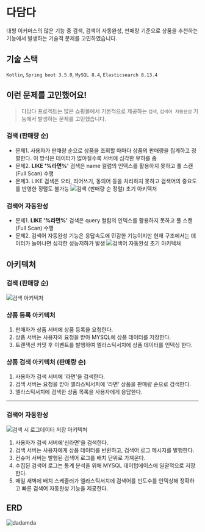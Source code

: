 # 다담다
대형 이커머스의 많은 기능 중 검색, 검색어 자동완성, 판매량 기준으로 상품을 추천하는 기능에서 발생하는 기술적 문제를 고민하였습니다.

## 기술 스택
`Kotlin`, `Spring boot 3.5.0`, `MySQL 8.4`, `Elasticsearch 8.13.4`

## 이런 문제를 고민했어요!
>다담다 프로젝트는 많은 쇼핑몰에서 기본적으로 제공하는 `검색`, `검색어 자동완성` 기능에서 발생하는 문제를 고민했습니다. 

### 검색 (판매량 순)
- 문제1. 사용자가 판매량 순으로 상품을 조회할 때마다 상품의 판매량을 집계하고 정렬한다. 이 방식은 데이터가 많아질수록 서버에 심각한 부하를 줌
- 문제2. **LIKE '%라면%'** 검색은 name 컬럼의 인덱스를 활용하지 못하고 풀 스캔(Full Scan) 수행
- 문제3. LIKE 검색은 오타, 띄어쓰기, 동의어 등을 처리하지 못하고 검색어의 중요도를 반영한 정렬도 불가능
![검색 (판매량 순 정렬) 초기 아키텍처](https://github.com/user-attachments/assets/76f7c3ed-03b6-464c-886d-3660b52a6fab)

### 검색어 자동완성
- 문제1. **LIKE '%라면%'** 검색은 query 컬럼의 인덱스를 활용하지 못하고 풀 스캔(Full Scan) 수행
- 문제2. 검색어 자동완성 기능은 응답속도에 민감한 기능이지만 현재 구조에서는 데이터가 늘어나면 심각한 성능저하가 발생
![검색어 자동완성 초기 아키텍처](https://github.com/user-attachments/assets/ede09b37-7058-4094-aaf2-aaaf06abd4a5)

## 아키텍처
### 검색 (판매량 순)
![검색 아키텍처](https://github.com/user-attachments/assets/23e15077-bb56-4132-a622-a209c6e20429)
### 상품 등록 아키텍처
1. 판매자가 상품 서버에 상품 등록을 요청한다.
2. 상품 서버는 사용자의 요청을 받아 MYSQL에 상품 데이터를 저장한다.
3. 트랜잭션 커밋 후 이벤트를 발행하여 엘라스틱서치에 상품 데이터를 인덱싱 한다.

### 상품 검색 아키텍처 (판매량 순)
1. 사용자가 검색 서버에 '라면'을 검색한다.
2. 검색 서버는 요청을 받아 엘라스틱서치에 '라면' 상품을 판매량 순으로 검색한다.
3. 엘라스틱서치에 검색한 상품 목록을 사용자에게 응답한다.
--- 
### 검색어 자동완성
![검색 시 로그데이터 저장 아키텍처](https://github.com/user-attachments/assets/87ba48e5-da84-4c41-9c0e-e2634b760981)
1. 사용자가 검색 서버에'신라면'을 검색한다.
2. 검색 서버는 사용자에게 상품 데이터를 반환하고, 검색어 로그 메시지를 발행한다.
3. 컨슈머 서버는 발행된 검색어 로그를 배치 단위로 가져온다.
4. 수집된 검색어 로그는 통계 분석을 위해 MYSQL 데이텁에이스에 일괄적으로 저장한다.
5. 매일 새벽에 배치 스케줄러가 엘라스틱서치에 검색어를 빈도수를 인덱싱해 정확하고 빠른 검색어 자동완성 기능을 제공한다.

## ERD
![dadamda](https://github.com/user-attachments/assets/a94df162-990a-40aa-95a1-f96f6372f14b)
